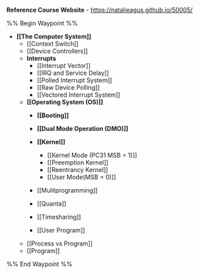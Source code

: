 **Reference Course Website** - https://natalieagus.github.io/50005/

%% Begin Waypoint %%
- **[[The Computer System]]**
	- [[Context Switch]]
	- [[Device Controllers]]
	- **Interrupts**
		- [[Interrupt Vector]]
		- [[IRQ and Service Delay]]
		- [[Polled Interrupt System]]
		- [[Raw Device Polling]]
		- [[Vectored Interrupt System]]
	- **[[Operating System (OS)]]**
		- **[[Booting]]**

		- **[[Dual Mode Operation (DMO)]]**

		- **[[Kernel]]**
			- [[Kernel Mode (PC31 MSB = 1)]]
			- [[Preemption Kernel]]
			- [[Reentrancy Kernel]]
			- [[User Mode(MSB = 0)]]
		- [[Mulitprogramming]]
		- [[Quanta]]
		- [[Timesharing]]
		- [[User Program]]
	- [[Process vs Program]]
	- [[Program]]

%% End Waypoint %%